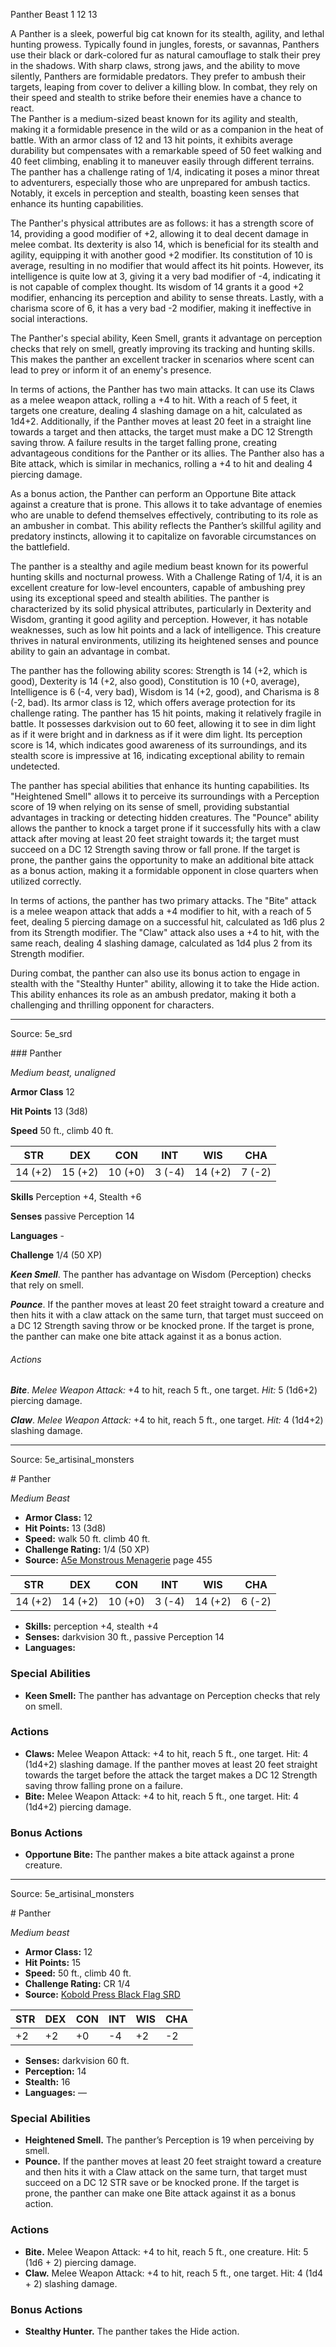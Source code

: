 <MonsterName/>Panther</MonsterName>
<CreatureType/>Beast</CreatureType>
<CR/>1</CR>
<AC/>12</AC>
<HP/>13</HP>
<summary>A Panther is a sleek, powerful big cat known for its stealth, agility, and lethal hunting prowess. Typically found in jungles, forests, or savannas, Panthers use their black or dark-colored fur as natural camouflage to stalk their prey in the shadows. With sharp claws, strong jaws, and the ability to move silently, Panthers are formidable predators. They prefer to ambush their targets, leaping from cover to deliver a killing blow. In combat, they rely on their speed and stealth to strike before their enemies have a chance to react.</summary>

<summary>The Panther is a medium-sized beast known for its agility and stealth, making it a formidable presence in the wild or as a companion in the heat of battle. With an armor class of 12 and 13 hit points, it exhibits average durability but compensates with a remarkable speed of 50 feet walking and 40 feet climbing, enabling it to maneuver easily through different terrains. The panther has a challenge rating of 1/4, indicating it poses a minor threat to adventurers, especially those who are unprepared for ambush tactics. Notably, it excels in perception and stealth, boasting keen senses that enhance its hunting capabilities.</summary>

<detail>

The Panther's physical attributes are as follows: it has a strength score of 14, providing a good modifier of +2, allowing it to deal decent damage in melee combat. Its dexterity is also 14, which is beneficial for its stealth and agility, equipping it with another good +2 modifier. Its constitution of 10 is average, resulting in no modifier that would affect its hit points. However, its intelligence is quite low at 3, giving it a very bad modifier of -4, indicating it is not capable of complex thought. Its wisdom of 14 grants it a good +2 modifier, enhancing its perception and ability to sense threats. Lastly, with a charisma score of 6, it has a very bad -2 modifier, making it ineffective in social interactions.

The Panther's special ability, Keen Smell, grants it advantage on perception checks that rely on smell, greatly improving its tracking and hunting skills. This makes the panther an excellent tracker in scenarios where scent can lead to prey or inform it of an enemy's presence.

In terms of actions, the Panther has two main attacks. It can use its Claws as a melee weapon attack, rolling a +4 to hit. With a reach of 5 feet, it targets one creature, dealing 4 slashing damage on a hit, calculated as 1d4+2. Additionally, if the Panther moves at least 20 feet in a straight line towards a target and then attacks, the target must make a DC 12 Strength saving throw. A failure results in the target falling prone, creating advantageous conditions for the Panther or its allies. The Panther also has a Bite attack, which is similar in mechanics, rolling a +4 to hit and dealing 4 piercing damage.

As a bonus action, the Panther can perform an Opportune Bite attack against a creature that is prone. This allows it to take advantage of enemies who are unable to defend themselves effectively, contributing to its role as an ambusher in combat. This ability reflects the Panther’s skillful agility and predatory instincts, allowing it to capitalize on favorable circumstances on the battlefield.

The panther is a stealthy and agile medium beast known for its powerful hunting skills and nocturnal prowess. With a Challenge Rating of 1/4, it is an excellent creature for low-level encounters, capable of ambushing prey using its exceptional speed and stealth abilities. The panther is characterized by its solid physical attributes, particularly in Dexterity and Wisdom, granting it good agility and perception. However, it has notable weaknesses, such as low hit points and a lack of intelligence. This creature thrives in natural environments, utilizing its heightened senses and pounce ability to gain an advantage in combat.

The panther has the following ability scores: Strength is 14 (+2, which is good), Dexterity is 14 (+2, also good), Constitution is 10 (+0, average), Intelligence is 6 (-4, very bad), Wisdom is 14 (+2, good), and Charisma is 8 (-2, bad). Its armor class is 12, which offers average protection for its challenge rating. The panther has 15 hit points, making it relatively fragile in battle. It possesses darkvision out to 60 feet, allowing it to see in dim light as if it were bright and in darkness as if it were dim light. Its perception score is 14, which indicates good awareness of its surroundings, and its stealth score is impressive at 16, indicating exceptional ability to remain undetected.

The panther has special abilities that enhance its hunting capabilities. Its "Heightened Smell" allows it to perceive its surroundings with a Perception score of 19 when relying on its sense of smell, providing substantial advantages in tracking or detecting hidden creatures. The "Pounce" ability allows the panther to knock a target prone if it successfully hits with a claw attack after moving at least 20 feet straight towards it; the target must succeed on a DC 12 Strength saving throw or fall prone. If the target is prone, the panther gains the opportunity to make an additional bite attack as a bonus action, making it a formidable opponent in close quarters when utilized correctly.

In terms of actions, the panther has two primary attacks. The "Bite" attack is a melee weapon attack that adds a +4 modifier to hit, with a reach of 5 feet, dealing 5 piercing damage on a successful hit, calculated as 1d6 plus 2 from its Strength modifier. The "Claw" attack also uses a +4 to hit, with the same reach, dealing 4 slashing damage, calculated as 1d4 plus 2 from its Strength modifier.

During combat, the panther can also use its bonus action to engage in stealth with the "Stealthy Hunter" ability, allowing it to take the Hide action. This ability enhances its role as an ambush predator, making it both a challenging and thrilling opponent for characters.</detail>



---

Source: 5e_srd

<statblock>
### Panther

*Medium beast, unaligned*

**Armor Class** 12

**Hit Points** 13 (3d8)

**Speed** 50 ft., climb 40 ft.

| STR     | DEX     | CON     | INT    | WIS     | CHA    |
|---------|---------|---------|--------|---------|--------|
| 14 (+2) | 15 (+2) | 10 (+0) | 3 (-4) | 14 (+2) | 7 (-2) |

**Skills** Perception +4, Stealth +6

**Senses** passive Perception 14

**Languages** -

**Challenge** 1/4 (50 XP)

***Keen Smell***. The panther has advantage on Wisdom (Perception) checks that rely on smell.

***Pounce***. If the panther moves at least 20 feet straight toward a creature and then hits it with a claw attack on the same turn, that target must succeed on a DC 12 Strength saving throw or be knocked prone. If the target is prone, the panther can make one bite attack against it as a bonus action.

###### Actions

***Bite***. *Melee Weapon Attack:* +4 to hit, reach 5 ft., one target. *Hit:* 5 (1d6+2) piercing damage.

***Claw***. *Melee Weapon Attack:* +4 to hit, reach 5 ft., one target. *Hit:* 4 (1d4+2) slashing damage.</statblock>




---

Source: 5e_artisinal_monsters

<statblock>
# Panther

*Medium* *Beast*

- **Armor Class:** 12
- **Hit Points:** 13 (3d8)
- **Speed:** walk 50 ft. climb 40 ft.
- **Challenge Rating:** 1/4 (50 XP)
- **Source:** [A5e Monstrous Menagerie](https://enpublishingrpg.com/products/level-up-monstrous-menagerie-a5e) page 455

| STR | DEX | CON | INT | WIS | CHA |
| --- | --- | --- | --- | --- | --- |
| 14 (+2) | 14 (+2) | 10 (+0) | 3 (-4) | 14 (+2) | 6 (-2) |

- **Skills:** perception +4, stealth +4
- **Senses:** darkvision 30 ft., passive Perception 14
- **Languages:** 

### Special Abilities

- **Keen Smell:** The panther has advantage on Perception checks that rely on smell.

### Actions

- **Claws:** Melee Weapon Attack: +4 to hit, reach 5 ft., one target. Hit: 4 (1d4+2) slashing damage. If the panther moves at least 20 feet straight towards the target before the attack  the target makes a DC 12 Strength saving throw  falling prone on a failure.
- **Bite:** Melee Weapon Attack: +4 to hit, reach 5 ft., one target. Hit: 4 (1d4+2) piercing damage.

### Bonus Actions

- **Opportune Bite:** The panther makes a bite attack against a prone creature.


</statblock>




---

Source: 5e_artisinal_monsters

<statblock>
# Panther

*Medium beast*

- **Armor Class:** 12
- **Hit Points:** 15
- **Speed:** 50 ft., climb 40 ft.
- **Challenge Rating:** CR 1/4
- **Source:** [Kobold Press Black Flag SRD](https://koboldpress.com/black-flag-roleplaying/)

| STR | DEX | CON | INT | WIS | CHA |
| --- | --- | --- | --- | --- | --- |
| +2 | +2 | +0 | -4 | +2 | -2 |

- **Senses:** darkvision 60 ft.
- **Perception:** 14
- **Stealth:** 16
- **Languages:** —

### Special Abilities

- **Heightened Smell.** The panther’s Perception is 19 when perceiving by smell.
- **Pounce.** If the panther moves at least 20 feet straight toward a creature and then hits it with a Claw attack on the same turn, that target must succeed on a DC 12 STR save or be knocked prone. If the target is prone, the panther can make one Bite attack against it as a bonus action.

### Actions

- **Bite.** Melee Weapon Attack: +4 to hit, reach 5 ft., one creature. Hit: 5 (1d6 + 2) piercing damage.
- **Claw.** Melee Weapon Attack: +4 to hit, reach 5 ft., one target. Hit: 4 (1d4 + 2) slashing damage.

### Bonus Actions

- **Stealthy Hunter.** The panther takes the Hide action.

</statblock>


